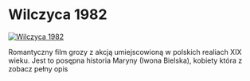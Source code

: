 Wilczyca 1982 
=============
[![Wilczyca 1982 ](http://vidos.pl/images/player.gif)](http://vidos.pl/wilczyca-1982)

 Romantyczny film grozy z akcją umiejscowioną w polskich realiach XIX wieku. Jest to posępna historia Maryny (Iwona Bielska), kobiety która z zobacz pełny opis
